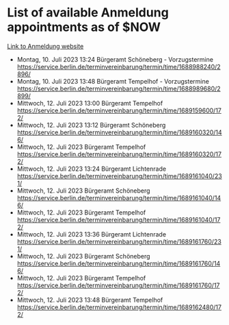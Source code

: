 # List of available Anmeldung appointments as of $NOW
[Link to Anmeldung website](https://service.berlin.de/terminvereinbarung/termin/tag.php?termin=1&anliegen[]=120686&dienstleisterlist=122210,122217,327316,122219,327312,122227,327314,122231,327346,122243,327348,122254,122252,329742,122260,329745,122262,329748,122271,327278,122273,327274,122277,327276,330436,122280,327294,122282,327290,122284,327292,122291,327270,122285,327266,122286,327264,122296,327268,150230,329760,122297,327286,122294,327284,122312,329763,122314,329775,122304,327330,122311,327334,122309,327332,317869,122281,327352,122279,329772,122283,122276,327324,122274,327326,122267,329766,122246,327318,122251,327320,122257,327322,122208,327298,122226,327300&herkunft=http%3A%2F%2Fservice.berlin.de%2Fdienstleistung%2F120686%2F)
- Montag, 10. Juli 2023 13:24 Bürgeramt Schöneberg - Vorzugstermine https://service.berlin.de/terminvereinbarung/termin/time/1688988240/2896/
- Montag, 10. Juli 2023 13:48 Bürgeramt Tempelhof - Vorzugstermine https://service.berlin.de/terminvereinbarung/termin/time/1688989680/2899/
- Mittwoch, 12. Juli 2023 13:00 Bürgeramt Tempelhof https://service.berlin.de/terminvereinbarung/termin/time/1689159600/172/
- Mittwoch, 12. Juli 2023 13:12 Bürgeramt Schöneberg https://service.berlin.de/terminvereinbarung/termin/time/1689160320/146/
- Mittwoch, 12. Juli 2023  Bürgeramt Tempelhof https://service.berlin.de/terminvereinbarung/termin/time/1689160320/172/
- Mittwoch, 12. Juli 2023 13:24 Bürgeramt Lichtenrade https://service.berlin.de/terminvereinbarung/termin/time/1689161040/231/
- Mittwoch, 12. Juli 2023  Bürgeramt Schöneberg https://service.berlin.de/terminvereinbarung/termin/time/1689161040/146/
- Mittwoch, 12. Juli 2023  Bürgeramt Tempelhof https://service.berlin.de/terminvereinbarung/termin/time/1689161040/172/
- Mittwoch, 12. Juli 2023 13:36 Bürgeramt Lichtenrade https://service.berlin.de/terminvereinbarung/termin/time/1689161760/231/
- Mittwoch, 12. Juli 2023  Bürgeramt Schöneberg https://service.berlin.de/terminvereinbarung/termin/time/1689161760/146/
- Mittwoch, 12. Juli 2023  Bürgeramt Tempelhof https://service.berlin.de/terminvereinbarung/termin/time/1689161760/172/
- Mittwoch, 12. Juli 2023 13:48 Bürgeramt Tempelhof https://service.berlin.de/terminvereinbarung/termin/time/1689162480/172/
